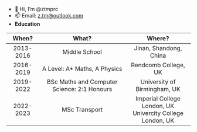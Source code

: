 - 👋 Hi, I’m @ztmprc
- 📫 Email: z.tm@outlook.com
- **Education**

| When?      | What? | Where?   |
| :---:        |    :----:   |          :---: |
| 2013-2016      | Middle School      | Jinan, Shandong, China  |
| 2016-2019   | A Level: A* Maths, A Physics        | Rendcomb College, UK      |
| 2019-2022   | BSc Maths and Computer Science: 2:1 Honours        | University of Birmingham, UK      |
| 2022-2023   | MSc Transport        | Imperial College London, UK <br> Univercity College London, UK     |

<!---
ztmprc/ztmprc is a ✨ special ✨ repository because its `README.md` (this file) appears on your GitHub profile.
You can click the Preview link to take a look at your changes.
--->
